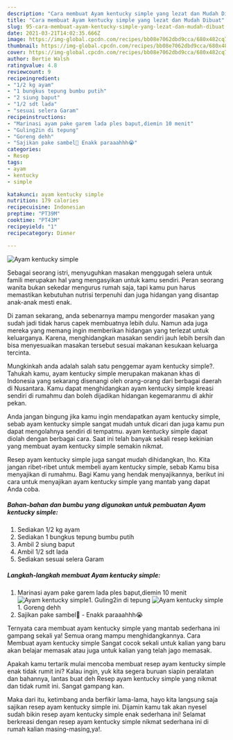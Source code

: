 ```yaml
---
description: "Cara membuat Ayam kentucky simple yang lezat dan Mudah Dibuat"
title: "Cara membuat Ayam kentucky simple yang lezat dan Mudah Dibuat"
slug: 95-cara-membuat-ayam-kentucky-simple-yang-lezat-dan-mudah-dibuat
date: 2021-03-21T14:02:35.666Z
image: https://img-global.cpcdn.com/recipes/bb08e7062dbd9cca/680x482cq70/ayam-kentucky-simple-foto-resep-utama.jpg
thumbnail: https://img-global.cpcdn.com/recipes/bb08e7062dbd9cca/680x482cq70/ayam-kentucky-simple-foto-resep-utama.jpg
cover: https://img-global.cpcdn.com/recipes/bb08e7062dbd9cca/680x482cq70/ayam-kentucky-simple-foto-resep-utama.jpg
author: Bertie Walsh
ratingvalue: 4.8
reviewcount: 9
recipeingredient:
- "1/2 kg ayam"
- "1 bungkus tepung bumbu putih"
- "2 siung baput"
- "1/2 sdt lada"
- "sesuai selera Garam"
recipeinstructions:
- "Marinasi ayam pake garem lada ples baput,diemin 10 menit"
- "Guling2in di tepung"
- "Goreng dehh"
- "Sajikan pake sambel🤤 Enakk paraaahhh😭"
categories:
- Resep
tags:
- ayam
- kentucky
- simple

katakunci: ayam kentucky simple 
nutrition: 179 calories
recipecuisine: Indonesian
preptime: "PT39M"
cooktime: "PT43M"
recipeyield: "1"
recipecategory: Dinner

---
```



![Ayam kentucky simple](https://img-global.cpcdn.com/recipes/bb08e7062dbd9cca/680x482cq70/ayam-kentucky-simple-foto-resep-utama.jpg)

Sebagai seorang istri, menyuguhkan masakan menggugah selera untuk famili merupakan hal yang mengasyikan untuk kamu sendiri. Peran seorang  wanita bukan sekedar mengurus rumah saja, tapi kamu pun harus memastikan kebutuhan nutrisi terpenuhi dan juga hidangan yang disantap anak-anak mesti enak.

Di zaman  sekarang, anda sebenarnya mampu mengorder masakan yang sudah jadi tidak harus capek membuatnya lebih dulu. Namun ada juga mereka yang memang ingin memberikan hidangan yang terlezat untuk keluarganya. Karena, menghidangkan masakan sendiri jauh lebih bersih dan bisa menyesuaikan masakan tersebut sesuai makanan kesukaan keluarga tercinta. 



Mungkinkah anda adalah salah satu penggemar ayam kentucky simple?. Tahukah kamu, ayam kentucky simple merupakan makanan khas di Indonesia yang sekarang disenangi oleh orang-orang dari berbagai daerah di Nusantara. Kamu dapat menghidangkan ayam kentucky simple kreasi sendiri di rumahmu dan boleh dijadikan hidangan kegemaranmu di akhir pekan.

Anda jangan bingung jika kamu ingin mendapatkan ayam kentucky simple, sebab ayam kentucky simple sangat mudah untuk dicari dan juga kamu pun dapat mengolahnya sendiri di tempatmu. ayam kentucky simple dapat diolah dengan berbagai cara. Saat ini telah banyak sekali resep kekinian yang membuat ayam kentucky simple semakin nikmat.

Resep ayam kentucky simple juga sangat mudah dihidangkan, lho. Kita jangan ribet-ribet untuk membeli ayam kentucky simple, sebab Kamu bisa menyajikan di rumahmu. Bagi Kamu yang hendak menyajikannya, berikut ini cara untuk menyajikan ayam kentucky simple yang mantab yang dapat Anda coba.

<!--inarticleads1-->

##### Bahan-bahan dan bumbu yang digunakan untuk pembuatan Ayam kentucky simple:

1. Sediakan 1/2 kg ayam
1. Sediakan 1 bungkus tepung bumbu putih
1. Ambil 2 siung baput
1. Ambil 1/2 sdt lada
1. Sediakan sesuai selera Garam




<!--inarticleads2-->

##### Langkah-langkah membuat Ayam kentucky simple:

1. Marinasi ayam pake garem lada ples baput,diemin 10 menit
<img src="https://img-global.cpcdn.com/steps/61e87f97fd972b24/160x128cq70/ayam-kentucky-simple-langkah-memasak-1-foto.jpg" alt="Ayam kentucky simple">1. Guling2in di tepung
<img src="https://img-global.cpcdn.com/steps/54d11a75d3eae35c/160x128cq70/ayam-kentucky-simple-langkah-memasak-2-foto.jpg" alt="Ayam kentucky simple">1. Goreng dehh
1. Sajikan pake sambel🤤 - Enakk paraaahhh😭




Ternyata cara membuat ayam kentucky simple yang mantab sederhana ini gampang sekali ya! Semua orang mampu menghidangkannya. Cara Membuat ayam kentucky simple Sangat cocok sekali untuk kalian yang baru akan belajar memasak atau juga untuk kalian yang telah jago memasak.

Apakah kamu tertarik mulai mencoba membuat resep ayam kentucky simple enak tidak rumit ini? Kalau ingin, yuk kita segera buruan siapin peralatan dan bahannya, lantas buat deh Resep ayam kentucky simple yang nikmat dan tidak rumit ini. Sangat gampang kan. 

Maka dari itu, ketimbang anda berfikir lama-lama, hayo kita langsung saja sajikan resep ayam kentucky simple ini. Dijamin kamu tak akan nyesel sudah bikin resep ayam kentucky simple enak sederhana ini! Selamat berkreasi dengan resep ayam kentucky simple nikmat sederhana ini di rumah kalian masing-masing,ya!.


